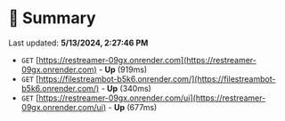 # 📖 Summary
Last updated: **5/13/2024, 2:27:46 PM**

- `GET` [https://restreamer-09gx.onrender.com](https://restreamer-09gx.onrender.com) - **Up** (919ms)
- `GET` [https://filestreambot-b5k6.onrender.com/](https://filestreambot-b5k6.onrender.com/) - **Up** (340ms)
- `GET` [https://restreamer-09gx.onrender.com/ui](https://restreamer-09gx.onrender.com/ui) - **Up** (677ms)
